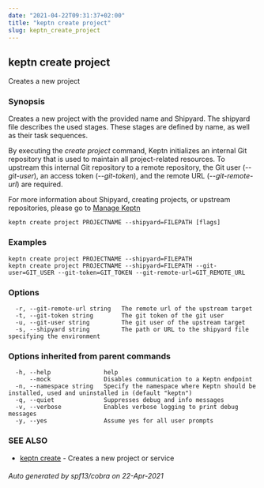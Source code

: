 ```yaml
---
date: "2021-04-22T09:31:37+02:00"
title: "keptn create project"
slug: keptn_create_project
---
```

## keptn create project

Creates a new project

### Synopsis

Creates a new project with the provided name and Shipyard. 
The shipyard file describes the used stages. These stages are defined by name, as well as their task sequences.

By executing the *create project* command, Keptn initializes an internal Git repository that is used to maintain all project-related resources. 
To upstream this internal Git repository to a remote repository, the Git user (*--git-user*), an access token (*--git-token*), and the remote URL (*--git-remote-url*) are required.

For more information about Shipyard, creating projects, or upstream repositories, please go to [Manage Keptn](https://keptn.sh/docs//manage/)


```
keptn create project PROJECTNAME --shipyard=FILEPATH [flags]
```

### Examples

```
keptn create project PROJECTNAME --shipyard=FILEPATH
keptn create project PROJECTNAME --shipyard=FILEPATH --git-user=GIT_USER --git-token=GIT_TOKEN --git-remote-url=GIT_REMOTE_URL
```

### Options

```
  -r, --git-remote-url string   The remote url of the upstream target
  -t, --git-token string        The git token of the git user
  -u, --git-user string         The git user of the upstream target
  -s, --shipyard string         The path or URL to the shipyard file specifying the environment
```

### Options inherited from parent commands

```
  -h, --help               help
      --mock               Disables communication to a Keptn endpoint
  -n, --namespace string   Specify the namespace where Keptn should be installed, used and uninstalled in (default "keptn")
  -q, --quiet              Suppresses debug and info messages
  -v, --verbose            Enables verbose logging to print debug messages
  -y, --yes                Assume yes for all user prompts
```

### SEE ALSO

* [keptn create](../keptn_create/)	 - Creates a new project or service

###### Auto generated by spf13/cobra on 22-Apr-2021
